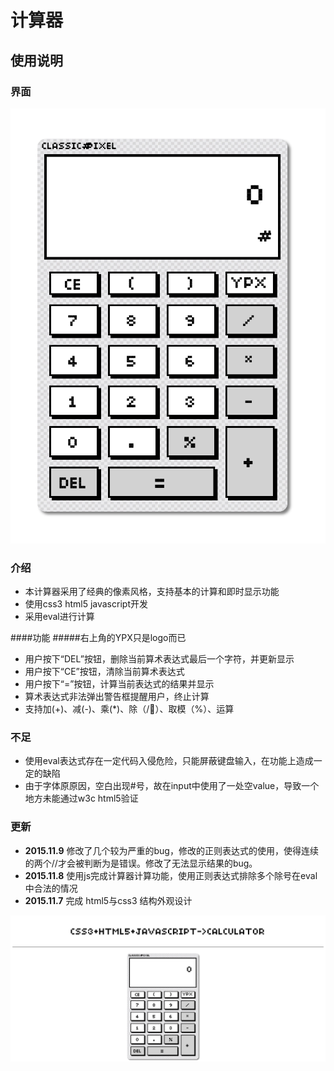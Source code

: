 # 计算器
## 使用说明
### 界面
<img src="image/demo.png" alt="demo"><image>
### 介绍
* 本计算器采用了经典的像素风格，支持基本的计算和即时显示功能
* 使用css3 html5 javascript开发
* 采用eval进行计算

####功能
#####右上角的YPX只是logo而已
* 用户按下“DEL”按钮，删除当前算术表达式最后一个字符，并更新显示
* 用户按下“CE”按钮，清除当前算术表达式
* 用户按下“=”按钮，计算当前表达式的结果并显示
* 算术表达式非法弹出警告框提醒用户，终止计算
* 支持加(+)、减(-)、乘(*)、除（/）、取模（%）、运算

### 不足
* 使用eval表达式存在一定代码入侵危险，只能屏蔽键盘输入，在功能上造成一定的缺陷
* 由于字体原原因，空白出现#号，故在input中使用了一处空value，导致一个地方未能通过w3c html5验证

### 更新

* **2015.11.9** 修改了几个较为严重的bug，修改的正则表达式的使用，使得连续的两个//才会被判断为是错误。修改了无法显示结果的bug。
* **2015.11.8** 使用js完成计算器计算功能，使用正则表达式排除多个除号在eval中合法的情况
* **2015.11.7** 完成 html5与css3 结构外观设计 

<img src="image/screenshot.png" alt="screenshot"><image>
